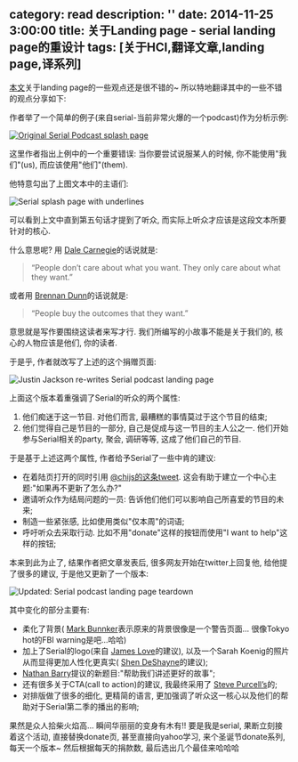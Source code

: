 category: read
description: ''
date: 2014-11-25 3:00:00
title: 关于Landing page - serial landing page的重设计
tags: [关于HCI,翻译文章,landing page,译系列]
---

<p><a href="http://justinjackson.ca/serial/">本文</a>关于landing page的一些观点还是很不错的~ 所以特地翻译其中的一些不错的观点分享如下:</p>

<p>作者举了一个简单的例子(来自serial-当前非常火爆的一个podcast)作为分析示例:</p>

<p><a href="http://serialpodcast.org/"><img src="http://justinjackson.ca/wp-content/uploads/2014/11/original-1-1024x532.png" alt="Original Serial Podcast splash page" title=""></a></p>

<p>这里作者指出上例中的一个重要错误: 当你要尝试说服某人的时候, 你不能使用"我们"(us), 而应该使用"他们"(them).</p>
<!--more-->


<p>他特意勾出了上图文本中的主语们:</p>

<p><img src="http://justinjackson.ca/wp-content/uploads/2014/11/original-corrections-1024x532.png" alt="Serial splash page with underlines" title=""></p>

<p>可以看到上文中直到第五句话才提到了听众, 而实际上听众才应该是这段文本所要针对的核心.</p>

<p>什么意思呢? 用
 <a href="https://www.goodreads.com/work/quotes/2370171-how-to-win-friends-and-influence-people">Dale Carnegie</a>的话说就是:</p>

<blockquote>
  <p>“People don’t care about what you want. They only care about what they want.”</p>
</blockquote>

<p>或者用 <a href="http://productpeople.tv/2013/01/30/ep11-brennan-dunn-part1/">Brennan Dunn</a>的话说就是:</p>

<blockquote>
  <p>“People buy the outcomes that they want.”</p>
</blockquote>

<p>意思就是写作要围绕这读者来写才行. 我们所编写的小故事不能是关于我们的, 核心的人物应该是他们, 你的读者.</p>

<p>于是乎, 作者就改写了上述的这个捐赠页面:</p>

<p><img src="http://justinjackson.ca/wp-content/uploads/2014/11/re-write-1024x694.png" alt="Justin Jackson re-writes Serial podcast landing page" title=""></p>

<p>上面这个版本着重强调了Serial的听众的两个属性:</p>

<ol>
<li>他们痴迷于这一节目. 对他们而言, 最糟糕的事情莫过于这个节目的结束;</li>
<li>他们觉得自己是节目的一部分, 自己是促成与这一节目的主人公之一. 他们开始参与Serial相关的party, 聚会, 调研等等, 这成了他们自己的节目.</li>
</ol>

<p>于是基于上述这两个属性, 作者给予Serial了一些中肯的建议: </p>

<ul>
<li>在着陆页打开的同时引用 <a href="https://twitter.com/chijs/status/536340442309070848">@chijs的这条tweet</a>. 这会有助于建立一个中心主题:"如果再不更新了怎么办?"</li>
<li>邀请听众作为结局问题的一员: 告诉他们他们可以影响自己所喜爱的节目的未来;</li>
<li>制造一些紧张感, 比如使用类似"仅本周"的词语;</li>
<li>呼吁听众去采取行动. 比如不用"donate"这样的按钮而使用"I want to help"这样的按钮;</li>
</ul>

<p>本来到此为止了,  结果作者把文章发表后, 很多网友开始在twitter上回复他, 给他提了很多的建议, 于是他又更新了一个版本:</p>

<p><img src="http://justinjackson.ca/wp-content/uploads/2014/11/update-landing-2-1024x622.png" alt="Updated: Serial podcast landing page teardown" title=""></p>

<p>其中变化的部分主要有:</p>

<ul>
<li>柔化了背景( <a href="https://twitter.com/thegreygorilla/status/536906062683963392">Mark Bunnker</a>表示原来的背景很像是一个警告页面... 很像Tokyo hot的FBI warning是吧...哈哈)</li>
<li>加上了Serial的logo(来自 <a href="https://twitter.com/JamesLove31/status/536928750810562560">James Love</a>的建议), 以及一个Sarah Koenig的照片从而显得更加人性化更真实( <a href="https://twitter.com/shennyg/status/536959318101204992">Shen DeShayne</a>的建议);</li>
<li><a href="https://twitter.com/nathanbarry/status/536930868275974145">Nathan Barry</a>提议的新题目:"帮助我们讲述更好的故事";</li>
<li>还有很多关于CTA(call to action)的建议, 我最终采用了 <a href="https://twitter.com/sanityinc/status/536898059389902848">Steve Purcell’s</a>的;</li>
<li>对排版做了很多的细化, 更精简的语言, 更加强调了听众这一核心以及他们的帮助对于Serial第二季的播出的影响;</li>
</ul>

<p>果然是众人拾柴火焰高... 瞬间华丽丽的变身有木有!! 要是我是serial, 果断立刻接着这个活动, 直接替换donate页, 甚至直接向yahoo学习, 来个圣诞节donate系列, 每天一个版本~ 然后根据每天的捐款数, 最后选出几个最佳来哈哈哈 </p>
